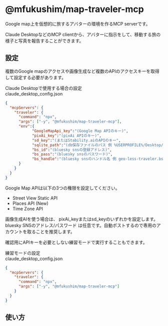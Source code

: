 # @mfukushim/map-traveler-mcp

Google map上を仮想的に旅するアバターの環境を作るMCP serverです。

Claude DesktopなどのMCP clientから、アバターに指示をして、移動する旅の様子と写真を報告することができます。

## 設定

複数のGoogle mapのアクセスや画像生成など複数のAPIのアクセスキーを取得して設定する必要があります。


Claude Desktopで使用する場合の設定  
claude_desktop_config.json
```json
{
  "mcpServers": {
    "traveler": {
      "command": "npx",
      "args": ["-y", "@mfukushim/map-traveler-mcp"],
      "env":{
      	  	"GoogleMapApi_key":"(Google Map APIのキー)",
            "pixAi_key":"(pixAi APIのキー)",
			"sd_key":"(またはStability.aiのAPIのキー",
			"sqlite_path":"(db保存ファイルのパス 例 %USERPROFILE%/Desktop/traveler.sqlite など)",
			"bs_id":"(bluesky snsの登録アドレス)",
			"bs_pass":"(bluesky snsのパスワード)",
			"bs_handle":"(bluesky snsのハンドル名 例 geo-less-traveler.bsky.social など)"
      }
    }
  }
}
```
Google Map APIは以下の3つの権限を設定してください。  
- Street View Static API
- Places API (New)
- Time Zone API


画像生成AIを使う場合は、 pixAi_keyまたはsd_keyのいずれかを設定します。  
bluesky SNSのアドレス/パスワード は任意です。自動ポストするので専用のアカウントを取ることを推奨します。  

確認用にAPIキーを必要としない練習モードで実行することもできます。

練習モードの設定  
claude_desktop_config.json
```json
{
  "mcpServers": {
    "traveler": {
      "command": "npx",
      "args": ["-y", "@mfukushim/map-traveler-mcp"]
    }
  }
}
```

## 使い方
